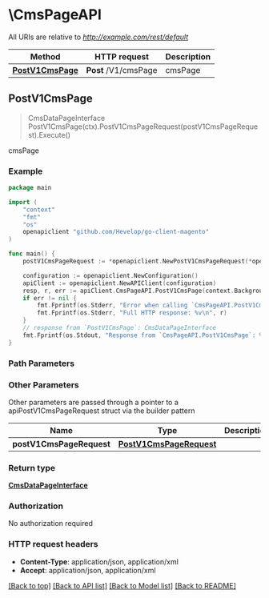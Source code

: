 # \CmsPageAPI

All URIs are relative to *http://example.com/rest/default*

Method | HTTP request | Description
------------- | ------------- | -------------
[**PostV1CmsPage**](CmsPageAPI.md#PostV1CmsPage) | **Post** /V1/cmsPage | cmsPage



## PostV1CmsPage

> CmsDataPageInterface PostV1CmsPage(ctx).PostV1CmsPageRequest(postV1CmsPageRequest).Execute()

cmsPage



### Example

```go
package main

import (
	"context"
	"fmt"
	"os"
	openapiclient "github.com/Hevelop/go-client-magento"
)

func main() {
	postV1CmsPageRequest := *openapiclient.NewPostV1CmsPageRequest(*openapiclient.NewCmsDataPageInterface("Identifier_example")) // PostV1CmsPageRequest |  (optional)

	configuration := openapiclient.NewConfiguration()
	apiClient := openapiclient.NewAPIClient(configuration)
	resp, r, err := apiClient.CmsPageAPI.PostV1CmsPage(context.Background()).PostV1CmsPageRequest(postV1CmsPageRequest).Execute()
	if err != nil {
		fmt.Fprintf(os.Stderr, "Error when calling `CmsPageAPI.PostV1CmsPage``: %v\n", err)
		fmt.Fprintf(os.Stderr, "Full HTTP response: %v\n", r)
	}
	// response from `PostV1CmsPage`: CmsDataPageInterface
	fmt.Fprintf(os.Stdout, "Response from `CmsPageAPI.PostV1CmsPage`: %v\n", resp)
}
```

### Path Parameters



### Other Parameters

Other parameters are passed through a pointer to a apiPostV1CmsPageRequest struct via the builder pattern


Name | Type | Description  | Notes
------------- | ------------- | ------------- | -------------
 **postV1CmsPageRequest** | [**PostV1CmsPageRequest**](PostV1CmsPageRequest.md) |  | 

### Return type

[**CmsDataPageInterface**](CmsDataPageInterface.md)

### Authorization

No authorization required

### HTTP request headers

- **Content-Type**: application/json, application/xml
- **Accept**: application/json, application/xml

[[Back to top]](#) [[Back to API list]](../README.md#documentation-for-api-endpoints)
[[Back to Model list]](../README.md#documentation-for-models)
[[Back to README]](../README.md)

